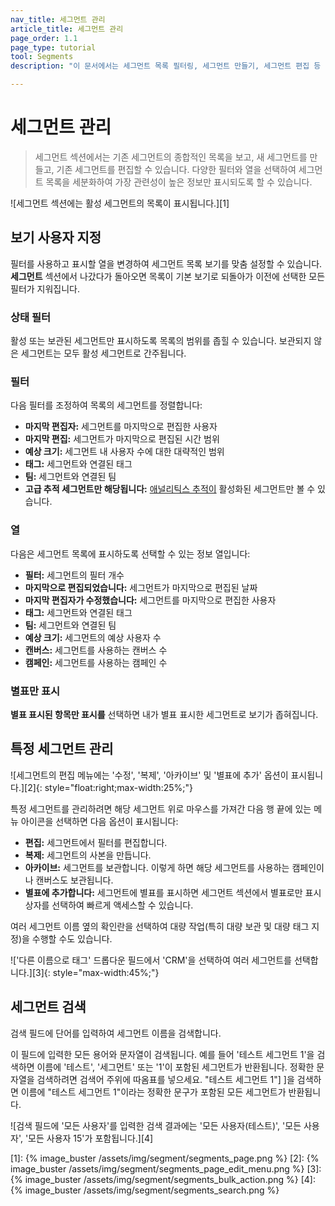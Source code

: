 ```yaml
---
nav_title: 세그먼트 관리
article_title: 세그먼트 관리
page_order: 1.1
page_type: tutorial
tool: Segments
description: "이 문서에서는 세그먼트 목록 필터링, 세그먼트 만들기, 세그먼트 편집 등 세그먼트를 관리하기 위해 수행할 수 있는 작업에 대해 설명합니다."

---
```


# 세그먼트 관리

> 세그먼트 섹션에서는 기존 세그먼트의 종합적인 목록을 보고, 새 세그먼트를 만들고, 기존 세그먼트를 편집할 수 있습니다. 다양한 필터와 열을 선택하여 세그먼트 목록을 세분화하여 가장 관련성이 높은 정보만 표시되도록 할 수 있습니다.

![세그먼트 섹션에는 활성 세그먼트의 목록이 표시됩니다.][1]

## 보기 사용자 지정

필터를 사용하고 표시할 열을 변경하여 세그먼트 목록 보기를 맞춤 설정할 수 있습니다. **세그먼트** 섹션에서 나갔다가 돌아오면 목록이 기본 보기로 되돌아가 이전에 선택한 모든 필터가 지워집니다.

### 상태 필터

활성 또는 보관된 세그먼트만 표시하도록 목록의 범위를 좁힐 수 있습니다. 보관되지 않은 세그먼트는 모두 활성 세그먼트로 간주됩니다.

### 필터

다음 필터를 조정하여 목록의 세그먼트를 정렬합니다:
- **마지막 편집자:** 세그먼트를 마지막으로 편집한 사용자
- **마지막 편집:** 세그먼트가 마지막으로 편집된 시간 범위
- **예상 크기:** 세그먼트 내 사용자 수에 대한 대략적인 범위
- **태그:** 세그먼트와 연결된 태그
- **팀:** 세그먼트와 연결된 팀
- **고급 추적 세그먼트만 해당됩니다:** [애널리틱스 추적이]({{site.baseurl}}/user_guide/data_and_analytics/tracking/segment_analytics_tracking#segment-analytics-tracking) 활성화된 세그먼트만 볼 수 있습니다.

### 열

다음은 세그먼트 목록에 표시하도록 선택할 수 있는 정보 열입니다:
- **필터:** 세그먼트의 필터 개수
- **마지막으로 편집되었습니다:** 세그먼트가 마지막으로 편집된 날짜
- **마지막 편집자가 수정했습니다:** 세그먼트를 마지막으로 편집한 사용자
- **태그:** 세그먼트와 연결된 태그
- **팀:** 세그먼트와 연결된 팀
- **예상 크기:** 세그먼트의 예상 사용자 수
- **캔버스:** 세그먼트를 사용하는 캔버스 수
- **캠페인:** 세그먼트를 사용하는 캠페인 수

### 별표만 표시

**별표 표시된 항목만 표시를** 선택하면 내가 별표 표시한 세그먼트로 보기가 좁혀집니다.

## 특정 세그먼트 관리

![세그먼트의 편집 메뉴에는 '수정', '복제', '아카이브' 및 '별표에 추가' 옵션이 표시됩니다.][2]{: style="float:right;max-width:25%;"}

특정 세그먼트를 관리하려면 해당 세그먼트 위로 마우스를 가져간 다음 행 끝에 있는 메뉴 아이콘을 선택하면 다음 옵션이 표시됩니다:
- **편집:** 세그먼트에서 필터를 편집합니다.
- **복제:** 세그먼트의 사본을 만듭니다.
- **아카이브:** 세그먼트를 보관합니다. 이렇게 하면 해당 세그먼트를 사용하는 캠페인이나 캔버스도 보관됩니다.
- **별표에 추가합니다:** 세그먼트에 별표를 표시하면 세그먼트 섹션에서 별표로만 표시 상자를 선택하여 빠르게 액세스할 수 있습니다.
 
여러 세그먼트 이름 옆의 확인란을 선택하여 대량 작업(특히 대량 보관 및 대량 태그 지정)을 수행할 수도 있습니다.

!['다른 이름으로 태그' 드롭다운 필드에서 'CRM'을 선택하여 여러 세그먼트를 선택합니다.][3]{: style="max-width:45%;"}

## 세그먼트 검색
검색 필드에 단어를 입력하여 세그먼트 이름을 검색합니다. 

이 필드에 입력한 모든 용어와 문자열이 검색됩니다. 예를 들어 '테스트 세그먼트 1'을 검색하면 이름에 '테스트', '세그먼트' 또는 '1'이 포함된 세그먼트가 반환됩니다. 정확한 문자열을 검색하려면 검색어 주위에 따옴표를 넣으세요. "테스트 세그먼트 1"] ]을 검색하면 이름에 "테스트 세그먼트 1"이라는 정확한 문구가 포함된 모든 세그먼트가 반환됩니다.

![검색 필드에 '모든 사용자'를 입력한 검색 결과에는 '모든 사용자(테스트)', '모든 사용자', '모든 사용자 15'가 포함됩니다.][4]

[1]: {% image_buster /assets/img/segment/segments_page.png %}
[2]: {% image_buster /assets/img/segment/segments_page_edit_menu.png %}
[3]: {% image_buster /assets/img/segment/segments_bulk_action.png %}
[4]: {% image_buster /assets/img/segment/segments_search.png %}